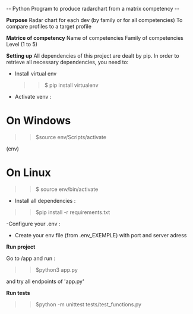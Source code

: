 -- Python Program to produce radarchart from a matrix competency --

**Purpose**
Radar chart for each dev (by family or for all competencies)
To compare profiles to a target profile

**Matrice of competency**
Name of competencies
Family of competencies
Level (1 to 5)

**Setting up**
All dependencies of this project are dealt by pip.
In order to retrieve all necessary dependencies, you need to:

- Install virtual env

  > > $ pip install virtualenv

- Activate venv :

# On Windows

> > $source env/Scripts/activate

(env)

# On Linux

> > $ source env/bin/activate

- Install all dependencies :

> > $pip install -r requirements.txt

-Configure your .env :

- Create your env file (from .env_EXEMPLE) with port and server adress

**Run project**

Go to /app and run :

> > $python3 app.py

and try all endpoints of 'app.py'

**Run tests**

> > $python -m unittest tests/test_functions.py
